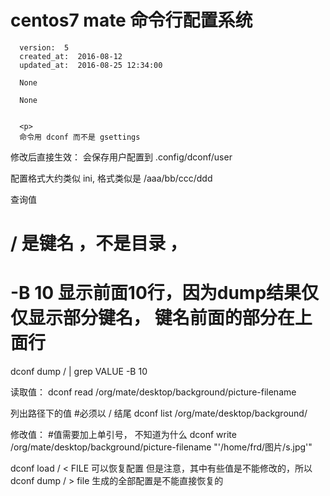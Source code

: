 
  # centos7  mate 命令行配置系统

      version:  5
      created_at:  2016-08-12
      updated_at:  2016-08-25 12:34:00

      None

      None


      <p>
      命令用 dconf 而不是 gsettings
修改后直接生效： 会保存用户配置到  .config/dconf/user

配置格式大约类似 ini, 格式类似是  /aaa/bb/ccc/ddd 

查询值

#  / 是键名 ，不是目录 ， 
#  -B 10  显示前面10行，因为dump结果仅仅显示部分键名， 键名前面的部分在上面行
dconf dump / | grep VALUE -B 10


读取值：
dconf read /org/mate/desktop/background/picture-filename

列出路径下的值
#必须以 / 结尾
dconf list  /org/mate/desktop/background/

修改值：
#值需要加上单引号， 不知道为什么
dconf write /org/mate/desktop/background/picture-filename  "'/home/frd/图片/s.jpg'"


dconf load / < FILE  可以恢复配置
但是注意，其中有些值是不能修改的，所以
dconf dump / > file 生成的全部配置是不能直接恢复的
      </p>

  